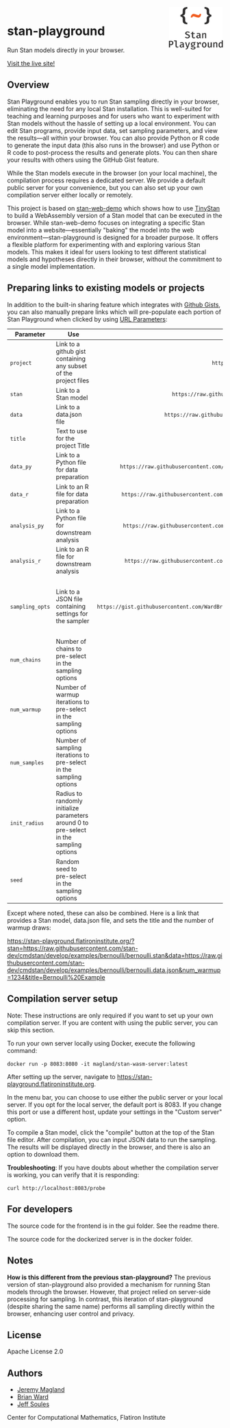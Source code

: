 <picture>
  <source media="(prefers-color-scheme: dark)" srcset="./gui/public/StanPlay_Logo_RGB_White.png">
  <img alt="The Stan Playground logo" src="./gui/public/StanPlay_Logo_RGB_Full.png" align="right" width=25%>
</picture>

# stan-playground

Run Stan models directly in your browser.

[Visit the live site!](https://stan-playground.flatironinstitute.org)

## Overview

Stan Playground enables you to run Stan sampling directly in your browser, eliminating the need for any local Stan installation. This is well-suited for teaching and learning purposes and for users who want to experiment with Stan models without the hassle of setting up a local environment. You can edit Stan programs, provide input data, set sampling parameters, and view the results—all within your browser. You can also provide Python or R code to generate the input data (this also runs in the browser) and use Python or R code to post-process the results and generate plots. You can then share your results with others using the GitHub Gist feature.

While the Stan models execute in the browser (on your local machine), the compilation process requires a dedicated server. We provide a default public server for your convenience, but you can also set up your own compilation server either locally or remotely.

This project is based on [stan-web-demo](https://github.com/WardBrian/stan-web-demo) which shows how to use [TinyStan](https://github.com/WardBrian/tinystan) to build a WebAssembly version of a Stan model that can be executed in the browser. While stan-web-demo focuses on integrating a specific Stan model into a website—essentially "baking" the model into the web environment—stan-playground is designed for a broader purpose. It offers a flexible platform for experimenting with and exploring various Stan models. This makes it ideal for users looking to test different statistical models and hypotheses directly in their browser, without the commitment to a single model implementation.

## Preparing links to existing models or projects

In addition to the built-in sharing feature which integrates with [Github Gists](https://docs.github.com/en/get-started/writing-on-github/editing-and-sharing-content-with-gists), you can also manually prepare links which will pre-populate each portion of Stan Playground when clicked by using [URL Parameters](https://developer.mozilla.org/en-US/docs/Learn/Common_questions/Web_mechanics/What_is_a_URL#parameters):

| Parameter | Use | Example | Notes |
|-----------|-----|:-------:|------:|
| `project`| Link to a github gist containing any subset of the project files |`https://gist.github.com/WardBrian/e47253bf29282d0eabf13616265d393e` | Cannot be combined with other url parameters |
| `stan` | Link to a Stan model | `https://raw.githubusercontent.com/stan-dev/cmdstan/develop/examples/bernoulli/bernoulli.stan` | |
| `data` | Link to a data.json file | `https://raw.githubusercontent.com/stan-dev/cmdstan/develop/examples/bernoulli/bernoulli.data.json` | |
| `title` | Text to use for the project Title | `Hello%20World` | |
| `data_py` | Link to a Python file for data preparation | `https://raw.githubusercontent.com/flatironinstitute/stan-playground/main/gui/src/app/Scripting/DataGeneration/data_template.py` | |
| `data_r` | Link to an R file for data preparation | `https://raw.githubusercontent.com/flatironinstitute/stan-playground/main/gui/src/app/Scripting/DataGeneration/data_template.R` | |
| `analysis_py` | Link to a Python file for downstream analysis | `https://raw.githubusercontent.com/flatironinstitute/stan-playground/main/gui/src/app/Scripting/Analysis/analysis_template.py` | |
| `analysis_r` | Link to an R file for downstream analysis | `https://raw.githubusercontent.com/flatironinstitute/stan-playground/main/gui/src/app/Scripting/Analysis/analysis_template.R` | |
| `sampling_opts` | Link to a JSON file containing settings for the sampler | `https://gist.githubusercontent.com/WardBrian/e47253bf29282d0eabf13616265d393e/raw/059f3fc6a5cb671f2821f567cfc1efb04475220c/sampling_opts.json` | Cannot be combined with the individual sampling parameters in the following rows |
| `num_chains` | Number of chains to pre-select in the sampling options | `6` | Cannot be combined with `sampling_opts` |
| `num_warmup` | Number of warmup iterations to pre-select in the sampling options | `250` | Cannot be combined with `sampling_opts` |
| `num_samples` | Number of sampling iterations to pre-select in the sampling options | `2000` | Cannot be combined with `sampling_opts` |
| `init_radius` | Radius to randomly initialize parameters around 0 to pre-select in the sampling options| `1.5` | Cannot be combined with `sampling_opts` |
| `seed` | Random seed to pre-select in the sampling options | `12345` | Cannot be combined with `sampling_opts` |


Except where noted, these can also be combined. Here is a link that provides a Stan model, data.json file, and sets the title and the number of warmup draws:

https://stan-playground.flatironinstitute.org/?stan=https://raw.githubusercontent.com/stan-dev/cmdstan/develop/examples/bernoulli/bernoulli.stan&data=https://raw.githubusercontent.com/stan-dev/cmdstan/develop/examples/bernoulli/bernoulli.data.json&num_warmup=1234&title=Bernoulli%20Example


## Compilation server setup

Note: These instructions are only required if you want to set up your own compilation server. If you are content with using the public server, you can skip this section.

To run your own server locally using Docker, execute the following command:

```
docker run -p 8083:8080 -it magland/stan-wasm-server:latest
```

After setting up the server, navigate to https://stan-playground.flatironinstitute.org.

In the menu bar, you can choose to use either the public server or your local server. If you opt for the local server, the default port is 8083. If you change this port or use a different host, update your settings in the "Custom server" option.

To compile a Stan model, click the "compile" button at the top of the Stan file editor. After compilation, you can input JSON data to run the sampling. The results will be displayed directly in the browser, and there is also an option to download them.

**Troubleshooting**: If you have doubts about whether the compilation server is working, you can verify that it is responding:

```
curl http://localhost:8083/probe
```

## For developers

The source code for the frontend is in the gui folder. See the readme there.

The source code for the dockerized server is in the docker folder.

## Notes

**How is this different from the previous stan-playground?** The previous version of stan-playground also provided a mechanism for running Stan models through the browser. However, that project relied on server-side processing for sampling. In contrast, this iteration of stan-playground (despite sharing the same name) performs all sampling directly within the browser, enhancing user control and privacy.

## License

Apache License 2.0

## Authors

- [Jeremy Magland](https://github.com/magland)
- [Brian Ward](https://github.com/WardBrian)
- [Jeff Soules](https://github.com/jsoules)

Center for Computational Mathematics, Flatiron Institute
